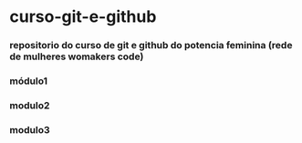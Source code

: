 # curso-git-e-github

### repositorio do curso de git e github do potencia feminina (rede de mulheres womakers code)

### módulo1
### modulo2
### modulo3